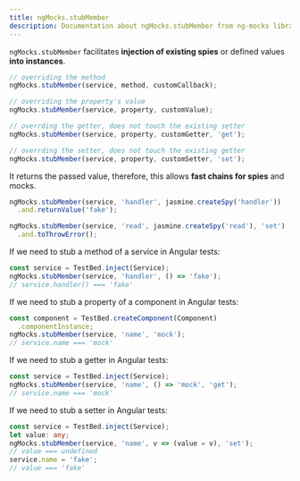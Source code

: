 ```yaml
---
title: ngMocks.stubMember
description: Documentation about ngMocks.stubMember from ng-mocks library
---
```


`ngMocks.stubMember` facilitates **injection of existing spies** or defined values **into instances**.

```ts
// overriding the method
ngMocks.stubMember(service, method, customCallback);

// overriding the property's value
ngMocks.stubMember(service, property, customValue);

// overrding the getter, does not touch the existing setter
ngMocks.stubMember(service, property, customGetter, 'get');

// overrding the setter, does not touch the existing getter
ngMocks.stubMember(service, property, customSetter, 'set');
```

It returns the passed value, therefore, this allows **fast chains for spies** and mocks.

```ts
ngMocks.stubMember(service, 'handler', jasmine.createSpy('handler'))
  .and.returnValue('fake');

ngMocks.stubMember(service, 'read', jasmine.createSpy('read'), 'set')
  .and.toThrowError();
```

If we need to stub a method of a service in Angular tests:

```ts
const service = TestBed.inject(Service);
ngMocks.stubMember(service, 'handler', () => 'fake');
// service.handler() === 'fake'
```

If we need to stub a property of a component in Angular tests:

```ts
const component = TestBed.createComponent(Component)
  .componentInstance;
ngMocks.stubMember(service, 'name', 'mock');
// service.name === 'mock'
```

If we need to stub a getter in Angular tests:

```ts
const service = TestBed.inject(Service);
ngMocks.stubMember(service, 'name', () => 'mock', 'get');
// service.name === 'mock'
```

If we need to stub a setter in Angular tests:

```ts
const service = TestBed.inject(Service);
let value: any;
ngMocks.stubMember(service, 'name', v => (value = v), 'set');
// value === undefined
service.name = 'fake';
// value === 'fake'
```
